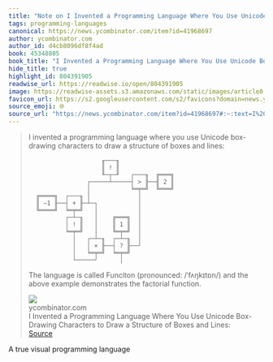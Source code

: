 ```yaml
---
title: "Note on I Invented a Programming Language Where You Use Unicode Box-Drawing Characters to Draw a Structure of Boxes and Lines: via ycombinator.com"
tags: programming-languages
canonical: https://news.ycombinator.com/item?id=41968697
author: ycombinator.com
author_id: d4cb8096df8f4ad
book: 45348805
book_title: "I Invented a Programming Language Where You Use Unicode Box-Drawing Characters to Draw a Structure of Boxes and Lines:"
hide_title: true
highlight_id: 804391905
readwise_url: https://readwise.io/open/804391905
image: https://readwise-assets.s3.amazonaws.com/static/images/article0.00998d930354.png
favicon_url: https://s2.googleusercontent.com/s2/favicons?domain=news.ycombinator.com
source_emoji: 🌐
source_url: "https://news.ycombinator.com/item?id=41968697#:~:text=I%20invented%20a,the%20factorial%20function."
---
```


> I invented a programming language where you use Unicode box-drawing characters to draw a structure of boxes and lines:
> 
>                         ╓───╖
>                         ║ ! ║
>                         ╙─┬─╜   ┌───╖  ╔═══╗
>                     ┌─────┴─────┤ > ╟──╢ 2 ║
>                     │           ╘═╤═╝  ╚═══╝
>       ╔════╗  ┌───╖ │             │
>       ║ −1 ╟──┤ + ╟─┴─┐           │
>       ╚════╝  ╘═╤═╝   │           │
>               ┌─┴─╖   │    ╔═══╗  │
>               │ ! ║   │    ║ 1 ║  │
>               ╘═╤═╝   │    ╚═╤═╝  │
>                 │   ┌─┴─╖  ┌─┴─╖  │
>                 │   │ × ╟──┤ ? ╟──┘
>                 │   ╘═╤═╝  ╘═╤═╝
>                 └─────┘      │
>     
> 
> The language is called Funciton (pronounced: /ˈfʌŋkɪtɒn/) and the above example demonstrates the factorial function.
> <div class="quoteback-footer"><div class="quoteback-avatar"><img class="mini-favicon" src="https://s2.googleusercontent.com/s2/favicons?domain=news.ycombinator.com"></div><div class="quoteback-metadata"><div class="metadata-inner"><span style="display:none">FROM:</span><div aria-label="ycombinator.com" class="quoteback-author"> ycombinator.com</div><div aria-label="I Invented a Programming Language Where You Use Unicode Box-Drawing Characters to Draw a Structure of Boxes and Lines:" class="quoteback-title"> I Invented a Programming Language Where You Use Unicode Box-Drawing Characters to Draw a Structure of Boxes and Lines:</div></div></div><div class="quoteback-backlink"><a target="_blank" aria-label="go to the full text of this quotation" rel="noopener" href="https://news.ycombinator.com/item?id=41968697#:~:text=I%20invented%20a,the%20factorial%20function." class="quoteback-arrow"> Source</a></div></div>

A true visual programming language